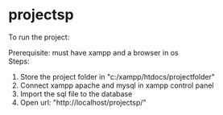 # projectsp
To run the project:<br>

 Prerequisite: must have xampp and a browser in os<br>
 Steps:<br>
 1. Store the project folder in "c:/xampp/htdocs/projectfolder"
 2. Connect xampp apache and mysql in xampp control panel
 3. Import the sql file to the database
 4. Open url: "http://localhost/projectsp/"
